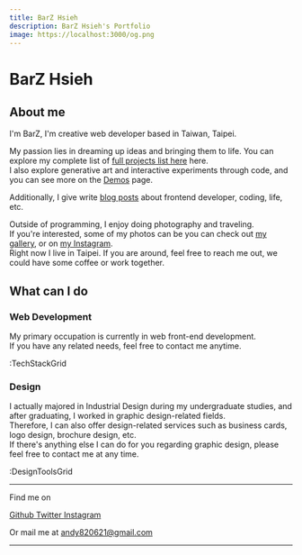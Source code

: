 ```yaml
---
title: BarZ Hsieh
description: BarZ Hsieh's Portfolio
image: https://localhost:3000/og.png
---
```


# BarZ Hsieh

## About me

I'm BarZ, I'm creative web developer based in Taiwan, Taipei.

My passion lies in dreaming up ideas and bringing them to life. You can explore my complete list of [full projects list here](/projects) here.<br>
I also explore generative art and interactive experiments through code, and you can see more on the [Demos](/demos) page.

Additionally, I give write [blog posts](/posts) about frontend developer, coding, life, etc.<br>

Outside of programming, I enjoy doing photography and traveling.<br>
If you're interested, some of my photos can be you can check out [my gallery](/gallery), or on [my Instagram](https://www.instagram.com/andy820621).<br>
Right now I live in Taipei. If you are around, feel free to reach me out, we could have some coffee or work together.

## What can I do

### Web Development

My primary occupation is currently in web front-end development.<br>
If you have any related needs, feel free to contact me anytime.

:TechStackGrid

### Design

I actually majored in Industrial Design during my undergraduate studies, and after graduating, I worked in graphic design-related fields.<br>
Therefore, I can also offer design-related services such as business cards, logo design, brochure design, etc.<br>
If there's anything else I can do for you regarding graphic design, please feel free to contact me at any time.

:DesignToolsGrid

<div flex-auto></div>

---

Find me on

<p flex="~ gap-3 wrap" class="mt--2!">
  <a href="https://github.com/andy820621" target="_blank" space-x-1 flex="~ items-center" title="Github">
    <Icon op75 name="i-simple-icons-github"></Icon>
    <span>Github</span>
  </a>
  <a href="https://www.twitter.com/BarZ3064" target="_blank" space-x-1 flex="~ items-center" title="Twitter">
    <Icon op75 name="i-ri-twitter-x-fill"></Icon>
    <span>Twitter</span>
  </a>
  <a href="https://www.instagram.com/andy820621" target="_blank" space-x-1 flex="~ items-center" title="Instagram">
    <Icon op75 name="i-simple-icons-instagram"></Icon>
    <span>Instagram</span>
  </a>
</p>

Or mail me at <a href="mailto:andy820621@gmail.com" aria-label="Email me at andy820621@gmail.com" title="Email">andy820621@gmail.com</a>

---
